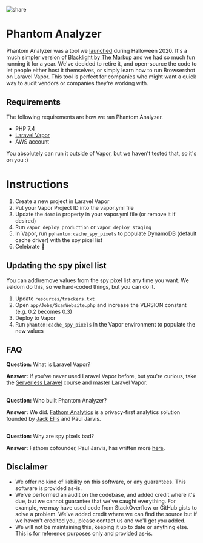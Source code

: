 ![share](https://user-images.githubusercontent.com/537943/136579705-7457d0ec-4b9e-44d5-a980-a227a8de223a.png)

# Phantom Analyzer
Phantom Analyzer was a tool we [launched](https://www.producthunt.com/posts/phantom-analyzer) during Halloween 2020. It's a much simpler version of [Blacklight by The Markup](https://themarkup.org/blacklight) and we had so much fun running it for a year. We've decided to retire it, and open-source the code to let people either host it themselves, or simply learn how to run Browsershot on Laravel Vapor. This tool is perfect for companies who might want a quick way to audit vendors or companies they're working with.

## Requirements
The following requirements are how we ran Phantom Analyzer.

* PHP 7.4
* [Laravel Vapor](https://vapor.laravel.com/)
* AWS account

You absolutely can run it outside of Vapor, but we haven't tested that, so it's on you :)

# Instructions

1. Create a new project in Laravel Vapor
2. Put your Vapor Project ID into the vapor.yml file
3. Update the `domain` property in your vapor.yml file (or remove it if desired)
4. Run `vapor deploy production` or `vapor deploy staging`
5. In Vapor, run `pphantom:cache_spy_pixels` to populate DynamoDB (default cache driver) with the spy pixel list
6. Celebrate 🍾

## Updating the spy pixel list
You can add/remove values from the spy pixel list any time you want. We seldom do this, so we hard-coded things, but you can do it.
1. Update `resources/trackers.txt`
2. Open `app/Jobs/ScanWebsite.php` and increase the VERSION constant (e.g. 0.2 becomes 0.3)
3. Deploy to Vapor
4. Run `phantom:cache_spy_pixels` in the Vapor environment to populate the new values

## FAQ
**Question:** What is Laravel Vapor?

**Answer:** If you've never used Laravel Vapor before, but you're curious, take the [Serverless Laravel](https://serverlesslaravelcourse.com/) course and master Laravel Vapor.

##

**Question:** Who built Phantom Analyzer?

**Answer:** We did. [Fathom Analytics](http://usefathom.com/) is a privacy-first analytics solution founded by [Jack Ellis](https://twitter.com/jackellis) and Paul Jarvis.

##

**Question:** Why are spy pixels bad?

**Answer:** Fathom cofounder, Paul Jarvis, has written more [here](https://usefathom.com/blog/spy).

## Disclaimer
* We offer no kind of liability on this software, or any guarantees. This software is provided as-is.
* We've performed an audit on the codebase, and added credit where it's due, but we cannot guarantee that we've caught everything. For example, we may have used code from StackOverflow or GitHub gists to solve a problem. We've added credit where we can find the source but if we haven't credited you, please contact us and we'll get you added.
* We will not be maintaining this, keeping it up to date or anything else. This is for reference purposes only and provided as-is.
